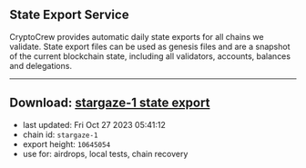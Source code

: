## State Export Service
CryptoCrew provides automatic daily state exports for all chains we validate. State export files can be used as genesis files and are a snapshot of the current blockchain state, including all validators, accounts, balances and delegations.

---
**Download: [stargaze-1 state export](https://dl.ccvalidators.com/SERVICE/stargaze/stargaze-1_export_10645054.json)**
---

- last updated: Fri Oct 27 2023 05:41:12
- chain id: `stargaze-1`
- export height: `10645054`
- use for: airdrops, local tests, chain recovery
